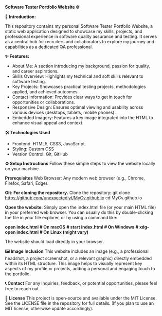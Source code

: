 **Software Tester Portfolio Website 🌐**

**🚀 Introduction:**

This repository contains my personal Software Tester Portfolio Website, a static web application designed to showcase my skills, projects, and professional experience in software quality assurance and testing. It serves as a central hub for recruiters and collaborators to explore my journey and capabilities as a dedicated QA professional.

**✨ Features:**
- About Me: A section introducing my background, passion for quality, and career aspirations.
- Skills Overview: Highlights my technical and soft skills relevant to software testing.
- Key Projects: Showcases practical testing projects, methodologies applied, and achieved outcomes.
- Contact Information: Provides clear ways to get in touch for opportunities or collaborations.
- Responsive Design: Ensures optimal viewing and usability across various devices (desktops, tablets, mobile phones).
- Embedded Imagery: Features a key image integrated into the HTML to enhance visual appeal and context.

**🛠️ Technologies Used**
- Frontend: HTML5, CSS3, JavaScript
- Styling: Custom CSS
- Version Control: Git, GitHub

**⚙️ Setup Instructions**
Follow these simple steps to view the website locally on your machine.

**Prerequisites**
Web Browser: Any modern web browser (e.g., Chrome, Firefox, Safari, Edge).

**Git: For cloning the repository.**
Clone the repository:
git clone https://github.com/unexpectedlyf/MyCv.github.io 
cd MyCv.github.io

**Open the website:**
Simply open the index.html file (or your main HTML file) in your preferred web browser. You can usually do this by double-clicking the file in your file explorer, or by using a command like:

**open index.html # On macOS**
**# start index.html # On Windows**
**# xdg-open index.html # On Linux (might vary)**

The website should load directly in your browser.

**🖼️ Image Inclusion**
This website includes an image (e.g., a professional headshot, a project screenshot, or a relevant graphic) directly embedded within its HTML structure. This image helps to visually represent key aspects of my profile or projects, adding a personal and engaging touch to the portfolio.

**📞 Contact**
For any inquiries, feedback, or potential opportunities, please feel free to reach out.


**📄 License**
This project is open-source and available under the MIT License. See the LICENSE file in the repository for full details. (If you plan to use an MIT license, otherwise update accordingly).
